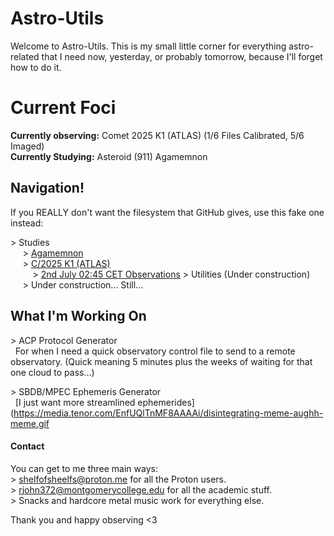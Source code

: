 # Astro-Utils

Welcome to Astro-Utils. This is my small little corner for everything astro-related that I need now, yesterday, or probably tomorrow, because I'll forget how to do it.

# Current Foci

**Currently observing:** Comet 2025 K1 (ATLAS) (1/6 Files Calibrated, 5/6 Imaged)  
**Currently Studying:** Asteroid (911) Agamemnon

## Navigation!

If you REALLY don't want the filesystem that GitHub gives, use this fake one instead:

\> Studies  
&nbsp;&nbsp;&nbsp;&nbsp; \> [Agamemnon](https://www.github.com/ShelfofSheElfs/Astro-Utils/Agamemnon-Study)  
&nbsp;&nbsp;&nbsp;&nbsp; \> [C/2025 K1 (ATLAS)](https://github.com/ShelfofSheElfs/Astro-Utils/tree/main/CT2025%20K110)  
&nbsp;&nbsp;&nbsp;&nbsp;&nbsp;&nbsp;&nbsp;&nbsp; \> [2nd July 02:45 CET Observations](https://github.com/ShelfofSheElfs/Astro-Utils/tree/main/CT2025%20K110/024527)
\> Utilities (Under construction)  
&nbsp;&nbsp;&nbsp;&nbsp; \> Under construction... Still...  

## What I'm Working On

\> ACP Protocol Generator  
&nbsp; For when I need a quick observatory control file to send to a remote observatory. (Quick meaning 5 minutes plus the weeks of waiting for that one cloud to pass...)  

\> SBDB/MPEC Ephemeris Generator  
&nbsp; [I just want more streamlined ephemerides](https://media.tenor.com/EnfUQlTnMF8AAAAi/disintegrating-meme-aughh-meme.gif

#### Contact

You can get to me three main ways:  
\> <shelfofsheelfs@proton.me> for all the Proton users.  
\> <rjohn372@montgomerycollege.edu> for all the academic stuff.  
\> Snacks and hardcore metal music work for everything else.  

Thank you and happy observing \<3
